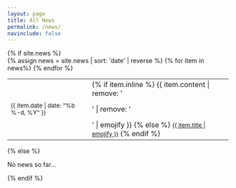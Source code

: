 ```yaml
---
layout: page
title: All News
permalink: /news/
navinclude: false
---
```

<div class="allnews">
  {% if site.news %}
  <div class="mytable1-responsive">
    <table>
    {% assign news = site.news | sort: 'date' | reverse %}
    {% for item in news%}
      <tr>
        <td class="date"><small>{{ item.date | date: "%b %-d, %Y" }}</small></td>
        <td class="announcement">
          {% if item.inline %}
            {{ item.content | remove: '<p>' | remove: '</p>' | emojify }}
          {% else %}
            <a class="news-title" href="{{ item.url | prepend: site.baseurl }}"><small>{{ item.title | emojify }}</small></a>
          {% endif %}
        </td>
      </tr>
    {% endfor %}
    </table>
  </div>
  {% else %}
    <p>No news so far...</p>
  {% endif %}
</div>
